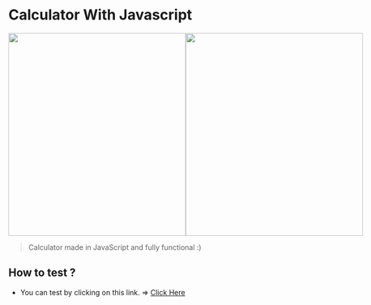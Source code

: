 # Calculator With Javascript

<div style="display: flex; flex-direction: row;">
  <img src="https://github.com/lucassoares72/Calculator/blob/Main/github/project-image1.png" width="350px" height="400px"/>
  <img style="margin-right: 100px;" src="https://github.com/lucassoares72/Calculator/blob/Main/github/project-image2.png" width="350px" height=400px"/>
</div>

> Calculator made in JavaScript and fully functional :)
                                                                                                                                                     
                                                                                                                                                   
## How to test ?
* You can test by clicking on this link. => <a href="lucassoares72-calculatorjs.netlify.app">Click Here</a>
                                                                                                                                                     
